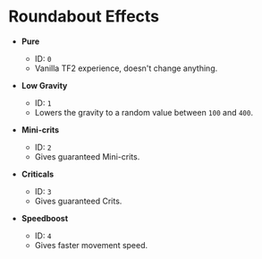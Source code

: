 # Roundabout Effects

* **Pure**<br>
     - ID: `0`
     - Vanilla TF2 experience, doesn't change anything.<br>

* **Low Gravity**<br>
     - ID: `1`
     - Lowers the gravity to a random value between `100` and `400`.<br>

* **Mini-crits**<br>
     - ID: `2`
     - Gives guaranteed Mini-crits.<br>

* **Criticals**<br>
     - ID: `3`
     - Gives guaranteed Crits.<br>

* **Speedboost**<br>
     - ID: `4`
     - Gives faster movement speed.<br>